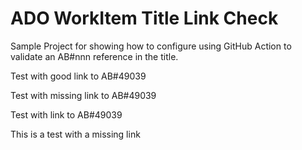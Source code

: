 # ADO WorkItem Title Link Check

Sample Project for showing how to configure using GitHub Action to validate an AB#nnn reference in the title.

Test with good link to AB#49039

Test with missing link to AB#49039

Test with link to AB#49039

This is a test with a missing link